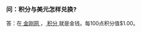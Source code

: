 ### 问：积分与美元怎样兑换?
答：在[ 金刚网 ](https://a2zitpro.github.io/web/金刚网)，[ 积分 ](https://a2zitpro.github.io/web/积分)就是金钱。每100点积分值$1.00。
